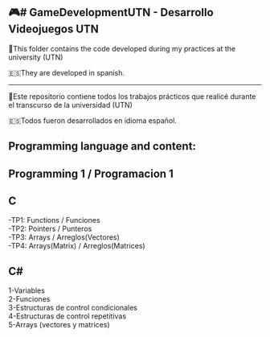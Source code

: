 🎮# GameDevelopmentUTN - Desarrollo Videojuegos UTN
----------------------------------------------------

📂This folder contains the code developed during my practices at the university (UTN)

🇪🇸They are developed in spanish.
__________________
📂Este repositorio contiene todos los trabajos prácticos que realicé durante el transcurso de la universidad (UTN)

🇪🇸Todos fueron desarrollados en idioma español.

Programming language and content:
---------------------------------

Programming 1 / Programacion 1
-------------------------------
C
--
-TP1: Functions / Funciones  
-TP2: Pointers / Punteros  
-TP3: Arrays  / Arreglos(Vectores)  
-TP4: Arrays(Matrix) / Arreglos(Matrices)  

C#
--
1-Variables  
2-Funciones  
3-Estructuras de control condicionales  
4-Estructuras de control repetitivas  
5-Arrays (vectores y matrices)  
